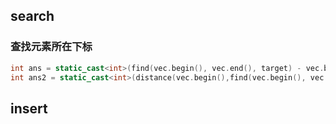 

## search

### 查找元素所在下标

```cpp
int ans = static_cast<int>(find(vec.begin(), vec.end(), target) - vec.begin());
int ans2 = static_cast<int>(distance(vec.begin(),find(vec.begin(), vec.end(), target)));
```


## insert

